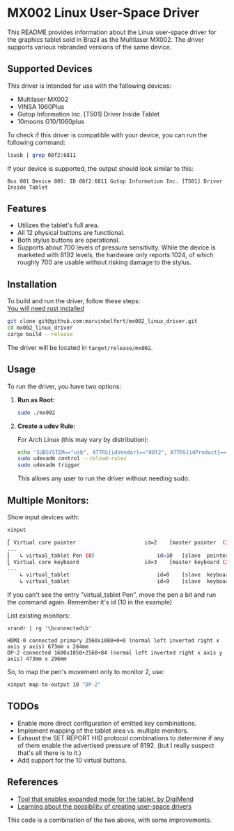 # MX002 Linux User-Space Driver

This README provides information about the Linux user-space driver for the graphics tablet sold in Brazil as the Multilaser MX002. The driver supports various rebranded versions of the same device.

## Supported Devices

This driver is intended for use with the following devices:
- Multilaser MX002
- VINSA 1060Plus
- Gotop Information Inc. [T501] Driver Inside Tablet
- 10moons G10/1060plus

To check if this driver is compatible with your device, you can run the following command:

```bash
lsusb | grep 08f2:6811
```

If your device is supported, the output should look similar to this:

```
Bus 001 Device 005: ID 08f2:6811 Gotop Information Inc. [T501] Driver Inside Tablet
```

## Features

- Utilizes the tablet's full area.
- All 12 physical buttons are functional.
- Both stylus buttons are operational.
- Supports about 700 levels of pressure sensitivity. While the device is marketed with 8192 levels, the hardware only reports 1024, of which roughly 700 are usable without risking damage to the stylus.

## Installation

To build and run the driver, follow these steps:  
[You will need rust installed](https://wiki.archlinux.org/title/rust)

```bash
git clone git@github.com:marvinbelfort/mx002_linux_driver.git
cd mx002_linux_driver
cargo build --release
```

The driver will be located in `target/release/mx002`.

## Usage

To run the driver, you have two options:

1. **Run as Root:**

   ```bash
   sudo ./mx002
   ```

2. **Create a udev Rule:**

   For Arch Linux (this may vary by distribution):

   ```bash
   echo 'SUBSYSTEM=="usb", ATTRS{idVendor}=="08f2", ATTRS{idProduct}=="6811", TAG+="uaccess"' > /etc/udev/rules.d/99-mx002.rules
   sudo udevadm control --reload-rules
   sudo udevadm trigger
   ```

   This allows any user to run the driver without needing sudo.

## Multiple Monitors:

Show input devices with:
```bash
xinput

⎡ Virtual core pointer                    	id=2	[master pointer  (3)]
... 
⎜   ↳ virtual_tablet Pen (0)                  	id=10	[slave  pointer  (2)]
⎣ Virtual core keyboard                   	id=3	[master keyboard (2)]
...
    ↳ virtual_tablet                          	id=8	[slave  keyboard (3)]
    ↳ virtual_tablet                          	id=9	[slave  keyboard (3)]
```

If you can't see the entry "virtual_tablet Pen", move the pen a bit and run the command again.
Remember it's id (10 in the example)

List existing monitors:
```
xrandr | rg '\bconnected\b'

HDMI-0 connected primary 2560x1080+0+0 (normal left inverted right x axis y axis) 673mm x 284mm
DP-2 connected 1680x1050+2560+84 (normal left inverted right x axis y axis) 473mm x 296mm
```

So, to map the pen's movement only to monitor 2, use:

```bash
xinput map-to-output 10 "DP-2"
```



## TODOs

- Enable more direct configuration of emitted key combinations.
- Implement mapping of the tablet area vs. multiple monitors.
- Exhaust the SET REPORT HID protocol combinations to determine if any of them enable the advertised pressure of 8192. (but I really suspect that's all there is to it.)
- Add support for the 10 virtual buttons.

## References

- [Tool that enables expanded mode for the tablet, by DigiMend](https://github.com/DIGImend/10moons-tools)
- [Learning about the possibility of creating user-space drivers](https://github.com/alex-s-v/10moons-driver)

This code is a combination of the two above, with some improvements.

